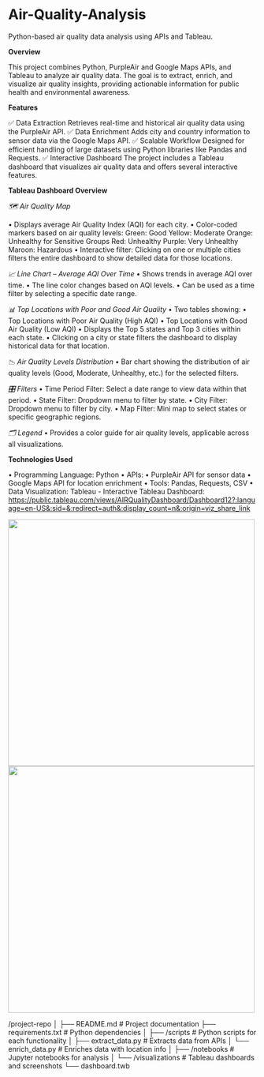 # Air-Quality-Analysis
Python-based air quality data analysis using APIs and Tableau.

**Overview**

This project combines Python, PurpleAir and Google Maps APIs, and Tableau to analyze air quality data. The goal is to extract, enrich, and visualize air quality insights, providing actionable information for public health and environmental awareness.

**Features**

✅ Data Extraction
Retrieves real-time and historical air quality data using the PurpleAir API.
✅ Data Enrichment
Adds city and country information to sensor data via the Google Maps API.
✅ Scalable Workflow
Designed for efficient handling of large datasets using Python libraries like Pandas and Requests.
✅ Interactive Dashboard
The project includes a Tableau dashboard that visualizes air quality data and offers several interactive features.

**Tableau Dashboard Overview**

*🗺️ Air Quality Map*

• Displays average Air Quality Index (AQI) for each city.
• Color-coded markers based on air quality levels:
Green: Good
Yellow: Moderate
Orange: Unhealthy for Sensitive Groups
Red: Unhealthy
Purple: Very Unhealthy
Maroon: Hazardous
• Interactive filter: Clicking on one or multiple cities filters the entire dashboard to show detailed data for those locations.

*📈 Line Chart – Average AQI Over Time*
• Shows trends in average AQI over time.
• The line color changes based on AQI levels.
• Can be used as a time filter by selecting a specific date range.

*📊 Top Locations with Poor and Good Air Quality*
• Two tables showing:
  • Top Locations with Poor Air Quality (High AQI)
  • Top Locations with Good Air Quality (Low AQI)
• Displays the Top 5 states and Top 3 cities within each state.
• Clicking on a city or state filters the dashboard to display historical data for that location.

*📉 Air Quality Levels Distribution*
• Bar chart showing the distribution of air quality levels (Good, Moderate, Unhealthy, etc.) for the selected filters.

*🎛️ Filters*
• Time Period Filter: Select a date range to view data within that period.
• State Filter: Dropdown menu to filter by state.
• City Filter: Dropdown menu to filter by city.
• Map Filter: Mini map to select states or specific geographic regions.

*🗂️ Legend*
• Provides a color guide for air quality levels, applicable across all visualizations.


**Technologies Used**

• Programming Language: Python
• APIs:
  • PurpleAir API for sensor data
  • Google Maps API for location enrichment
• Tools: Pandas, Requests, CSV
• Data Visualization: Tableau - Interactive Tableau Dashboard: https://public.tableau.com/views/AIRQualityDashboard/Dashboard12?:language=en-US&:sid=&:redirect=auth&:display_count=n&:origin=viz_share_link


<img src="https://github.com/user-attachments/assets/b33e7a59-84f2-4d12-b9d3-ad80a1b831f5" width="500px" />

<img src="https://github.com/user-attachments/assets/3ff244bc-e557-4904-828a-b5e07c041d22" width="500px" />



/project-repo
│
├── README.md           # Project documentation
├── requirements.txt    # Python dependencies
│
├── /scripts            # Python scripts for each functionality
│   ├── extract_data.py # Extracts data from APIs
│   └── enrich_data.py  # Enriches data with location info
│
├── /notebooks          # Jupyter notebooks for analysis
│
└── /visualizations     # Tableau dashboards and screenshots
    └── dashboard.twb
